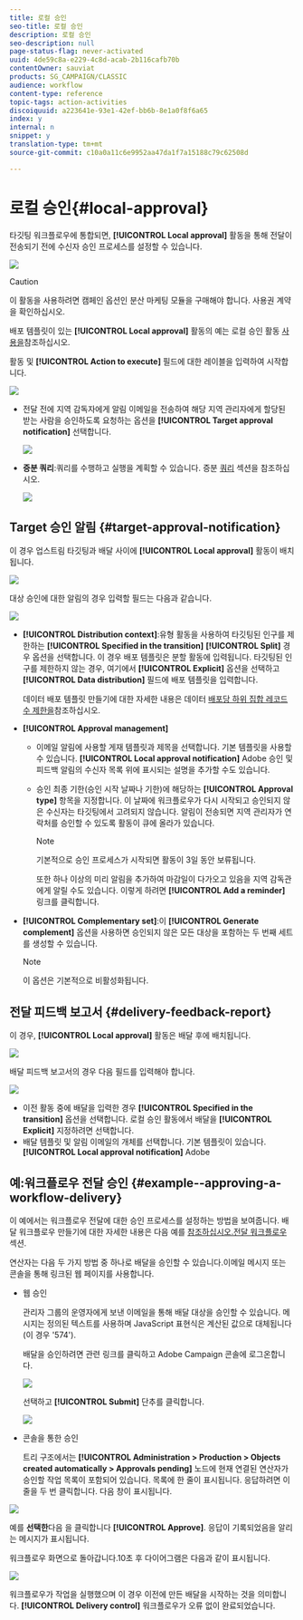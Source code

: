 ```yaml
---
title: 로컬 승인
seo-title: 로컬 승인
description: 로컬 승인
seo-description: null
page-status-flag: never-activated
uuid: 4de59c8a-e229-4c8d-acab-2b116cafb70b
contentOwner: sauviat
products: SG_CAMPAIGN/CLASSIC
audience: workflow
content-type: reference
topic-tags: action-activities
discoiquuid: a223641e-93e1-42ef-bb6b-8e1a0f8f6a65
index: y
internal: n
snippet: y
translation-type: tm+mt
source-git-commit: c10a0a11c6e9952aa47da1f7a15188c79c62508d

---
```



# 로컬 승인{#local-approval}

타깃팅 워크플로우에 통합되면, **[!UICONTROL Local approval]** 활동을 통해 전달이 전송되기 전에 수신자 승인 프로세스를 설정할 수 있습니다.

![](assets/local_validation_0.png)

>[!CAUTION]
>
>이 활동을 사용하려면 캠페인 옵션인 분산 마케팅 모듈을 구매해야 합니다. 사용권 계약을 확인하십시오.

배포 템플릿이 있는 **[!UICONTROL Local approval]** 활동의 예는 로컬 승인 활동 [사용을](../../workflow/using/using-the-local-approval-activity.md)참조하십시오.

활동 및 **[!UICONTROL Action to execute]** 필드에 대한 레이블을 입력하여 시작합니다.

![](assets/local_validation_1.png)

* 전달 전에 지역 감독자에게 알림 이메일을 전송하여 해당 지역 관리자에게 할당된 받는 사람을 승인하도록 요청하는 옵션을 **[!UICONTROL Target approval notification]** 선택합니다.

   ![](assets/local_validation_intro_2.png)

* **증분 쿼리**:쿼리를 수행하고 실행을 계획할 수 있습니다. 증분 [쿼리](../../workflow/using/incremental-query.md) 섹션을 참조하십시오.

   ![](assets/local_validation_intro_3.png)

## Target 승인 알림 {#target-approval-notification}

이 경우 업스트림 타깃팅과 배달 사이에 **[!UICONTROL Local approval]** 활동이 배치됩니다.

![](assets/local_validation_2.png)

대상 승인에 대한 알림의 경우 입력할 필드는 다음과 같습니다.

![](assets/local_validation_3.png)

* **[!UICONTROL Distribution context]**:유형 활동을 사용하여 타깃팅된 인구를 제한하는 **[!UICONTROL Specified in the transition]** **[!UICONTROL Split]** 경우 옵션을 선택합니다. 이 경우 배포 템플릿은 분할 활동에 입력됩니다. 타깃팅된 인구를 제한하지 않는 경우, 여기에서 **[!UICONTROL Explicit]** 옵션을 선택하고 **[!UICONTROL Data distribution]** 필드에 배포 템플릿을 입력합니다.

   데이터 배포 템플릿 만들기에 대한 자세한 내용은 데이터 [배포당 하위 집합 레코드 수 제한을](../../workflow/using/split.md#limiting-the-number-of-subset-records-per-data-distribution)참조하십시오.

* **[!UICONTROL Approval management]**

   * 이메일 알림에 사용할 게재 템플릿과 제목을 선택합니다. 기본 템플릿을 사용할 수 있습니다. **[!UICONTROL Local approval notification]** Adobe 승인 및 피드백 알림의 수신자 목록 위에 표시되는 설명을 추가할 수도 있습니다.
   * 승인 최종 기한(승인 시작 날짜나 기한)에 해당하는 **[!UICONTROL Approval type]** 항목을 지정합니다. 이 날짜에 워크플로우가 다시 시작되고 승인되지 않은 수신자는 타깃팅에서 고려되지 않습니다. 알림이 전송되면 지역 관리자가 연락처를 승인할 수 있도록 활동이 큐에 올라가 있습니다.

      >[!NOTE]
      >
      >기본적으로 승인 프로세스가 시작되면 활동이 3일 동안 보류됩니다.

      또한 하나 이상의 미리 알림을 추가하여 마감일이 다가오고 있음을 지역 감독관에게 알릴 수도 있습니다. 이렇게 하려면 **[!UICONTROL Add a reminder]** 링크를 클릭합니다.

* **[!UICONTROL Complementary set]**:이 **[!UICONTROL Generate complement]** 옵션을 사용하면 승인되지 않은 모든 대상을 포함하는 두 번째 세트를 생성할 수 있습니다.

   >[!NOTE]
   >
   >이 옵션은 기본적으로 비활성화됩니다.

## 전달 피드백 보고서 {#delivery-feedback-report}

이 경우, **[!UICONTROL Local approval]** 활동은 배달 후에 배치됩니다.

![](assets/local_validation_4.png)

배달 피드백 보고서의 경우 다음 필드를 입력해야 합니다.

![](assets/local_validation_workflow_4.png)

* 이전 활동 중에 배달을 입력한 경우 **[!UICONTROL Specified in the transition]** 옵션을 선택합니다. 로컬 승인 활동에서 배달을 **[!UICONTROL Explicit]** 지정하려면 선택합니다.
* 배달 템플릿 및 알림 이메일의 개체를 선택합니다. 기본 템플릿이 있습니다. **[!UICONTROL Local approval notification]** Adobe

## 예:워크플로우 전달 승인 {#example--approving-a-workflow-delivery}

이 예에서는 워크플로우 전달에 대한 승인 프로세스를 설정하는 방법을 보여줍니다. 배달 워크플로우 만들기에 대한 자세한 내용은 다음 예를 [참조하십시오.전달 워크플로우](../../workflow/using/delivery.md#example--delivery-workflow) 섹션.

연산자는 다음 두 가지 방법 중 하나로 배달을 승인할 수 있습니다.이메일 메시지 또는 콘솔을 통해 링크된 웹 페이지를 사용합니다.

* 웹 승인

   관리자 그룹의 운영자에게 보낸 이메일을 통해 배달 대상을 승인할 수 있습니다. 메시지는 정의된 텍스트를 사용하며 JavaScript 표현식은 계산된 값으로 대체됩니다(이 경우 &#39;574&#39;).

   배달을 승인하려면 관련 링크를 클릭하고 Adobe Campaign 콘솔에 로그온합니다.

   ![](assets/new-workflow-valid-webaccess.png)

   선택하고 **[!UICONTROL Submit]** 단추를 클릭합니다.

   ![](assets/new-workflow-valid-webaccess-confirm.png)

* 콘솔을 통한 승인

   트리 구조에서는 **[!UICONTROL Administration > Production > Objects created automatically > Approvals pending]** 노드에 현재 연결된 연산자가 승인할 작업 목록이 포함되어 있습니다. 목록에 한 줄이 표시됩니다. 응답하려면 이 줄을 두 번 클릭합니다. 다음 창이 표시됩니다.

![](assets/new-workflow-7.png)

예를 **선택한**&#x200B;다음 을 클릭합니다 **[!UICONTROL Approve]**. 응답이 기록되었음을 알리는 메시지가 표시됩니다.

워크플로우 화면으로 돌아갑니다.10초 후 다이어그램은 다음과 같이 표시됩니다.

![](assets/new-workflow-8.png)

워크플로우가 작업을 실행했으며 이 경우 이전에 만든 배달을 시작하는 것을 의미합니다. **[!UICONTROL Delivery control]** 워크플로우가 오류 없이 완료되었습니다.
